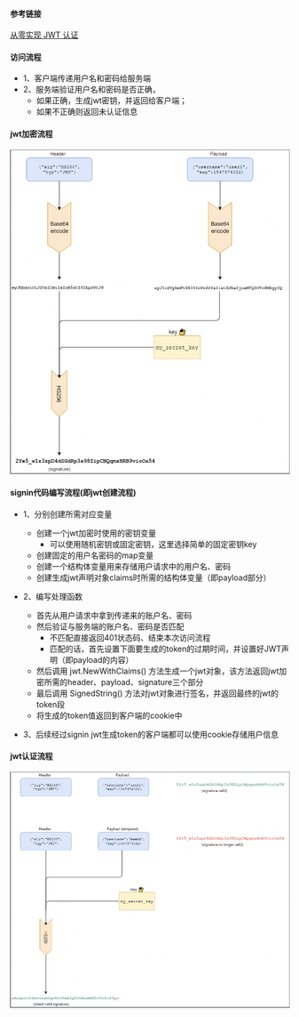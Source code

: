 #### 参考链接 
[从零实现 JWT 认证](https://learnku.com/go/t/52399)

#### 访问流程
- 1、客户端传递用户名和密码给服务端
- 2、服务端验证用户名和密码是否正确，
  - 如果正确，生成jwt密钥，并返回给客户端；
  - 如果不正确则返回未认证信息

#### jwt加密流程
![jwtSignature](./imgs/jwtSignature.png)

#### signin代码编写流程(即jwt创建流程)
- 1、分别创建所需对应变量
  - 创建一个jwt加密时使用的密钥变量
      - 可以使用随机密钥或固定密钥，这里选择简单的固定密钥key
  - 创建固定的用户名密码的map变量 
  - 创建一个结构体变量用来存储用户请求中的用户名、密码
  - 创建生成jwt声明对象claims时所需的结构体变量（即payload部分）
- 2、编写处理函数
  - 首先从用户请求中拿到传递来的账户名、密码
  - 然后验证与服务端的账户名、密码是否匹配
    - 不匹配直接返回401状态码、结束本次访问流程
    - 匹配的话，首先设置下面要生成的token的过期时间，并设置好JWT声明（即payload的内容）
  - 然后调用 jwt.NewWithClaims() 方法生成一个jwt对象，该方法返回jwt加密所需的header、payload、signature三个部分
  - 最后调用 SignedString() 方法对jwt对象进行签名，并返回最终的jwt的token段
  - 将生成的token值返回到客户端的cookie中

- 3、后续经过signin jwt生成token的客户端都可以使用cookie存储用户信息

#### jwt认证流程
![authJwt](./imgs/authJwt.png)


#### 



